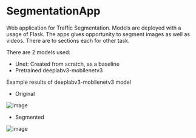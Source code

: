 # SegmentationApp
Web application for Traffic Segmentation. Models are deployed with a usage of Flask. The apps gives opportunity to segment images as well as videos. There are to sections each for other task.

There are 2 models used:
- Unet: Created from scratch, as a baseline
- Pretrained deeplabv3-mobilenetv3

Example results of deeplabv3-mobilenetv3 model
- Original

![image](https://user-images.githubusercontent.com/105235140/235952311-53b00472-74dc-4a03-97c3-a07ff8735333.png)

- Segmented

![image](https://user-images.githubusercontent.com/105235140/235952445-e5870c51-30cd-4dd8-830e-8438ad1be458.png)
